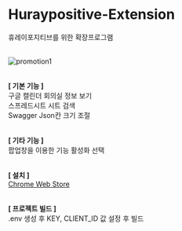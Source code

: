 # Huraypositive-Extension

휴레이포지티브를 위한 확장프로그램

<br/> ![promotion1](https://github.com/dohyeon5626/huraypositive-extension/assets/67463759/4b53efa1-87c5-4e12-a18b-3d799ea28f2a)

<br/> **[ 기본 기능 ]**
<br/> 구글 캘린더 회의실 정보 보기
<br/> 스프레드시트 시트 검색
<br/> Swagger Json칸 크기 조절

<br/> **[ 기타 기능 ]**
<br/> 팝업창을 이용한 기능 활성화 선택

<br/> **[ 설치 ]**
<br/> [Chrome Web Store](https://chromewebstore.google.com/detail/huraypositive/aopgokbilkfoiibgbgepapoicjmcmhap?hl=ko)

<br/> **[ 프로젝트 빌드 ]**
<br/> .env 생성 후 KEY, CLIENT_ID 값 설정 후 빌드

